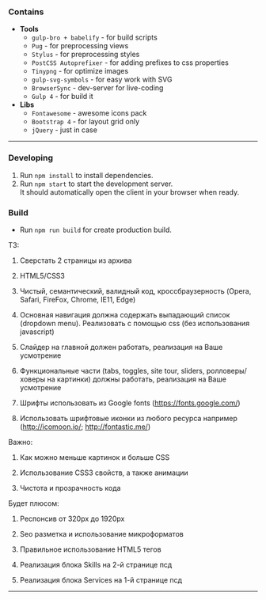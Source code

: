 ### Contains

- **Tools**
  - `gulp-bro + babelify` - for build scripts
  - `Pug` - for preprocessing views
  - `Stylus` - for preprocessing styles
  - `PostCSS Autoprefixer` - for adding prefixes to css properties
  - `Tinypng` - for optimize images
  - `gulp-svg-symbols` - for easy work with SVG
  - `BrowserSync` - dev-server for live-coding
  - `Gulp 4` - for build it
- **Libs**
  - `Fontawesome` - awesome icons pack
  - `Bootstrap 4` - for layout grid only
  - `jQuery` - just in case

---

### Developing

1. Run `npm install` to install dependencies.
2. Run `npm start` to start the development server.  
   It should automatically open the client in your browser when ready.

### Build

- Run `npm run build` for create production build.

ТЗ:

1. Сверстать 2 страницы из архива

2. HTML5/CSS3

3. Чистый, семантический, валидный код, кроссбраузерность (Opera, Safari, FireFox, Chrome, IE11, Edge)

4. Основная навигация должна содержать выпадающий список (dropdown menu). Реализовать с помощью css (без использования javascript)

5. Слайдер на главной должен работать, реализация на Ваше усмотрение

6. Функциональные части (tabs, toggles, site tour, sliders, ролловеры/ховеры на картинки) должны работать, реализация на Ваше усмотрение

7. Шрифты использовать из Google fonts (https://fonts.google.com/)

8. Использовать шрифтовые иконки из любого ресурса например (http://icomoon.io/; http://fontastic.me/)



Важно:

1. Как можно меньше картинок и больше CSS

2. Использование CSS3 свойств, а также анимации

3. Чистота и прозрачность кода



Будет плюсом: 

1. Респонсив от 320px до 1920px

2. Seo разметка и использование микроформатов

3. Правильное использование HTML5 тегов

4. Реализация блока Skills на 2-й странице псд

5. Реализация блока Services на 1-й странице псд


---


